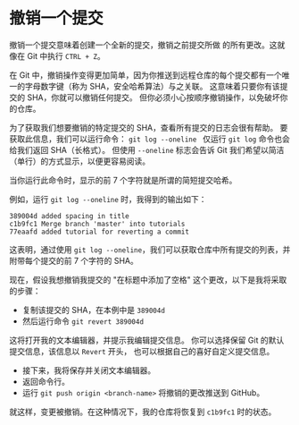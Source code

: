# 撤销一个提交

撤销一个提交意味着创建一个全新的提交，撤销之前提交所做
的所有更改。这就像在 Git 中执行 `CTRL + Z`。

在 Git 中，撤销操作变得更加简单，因为你推送到远程仓库的每个提交都有一个唯一的字母数字键（称为 SHA，安全哈希算法）与之关联。
这意味着只要你有该提交的 SHA，你就可以撤销任何提交。
但你必须小心按顺序撤销操作，以免破坏你的仓库。


为了获取我们想要撤销的特定提交的 SHA，查看所有提交的日志会很有帮助。
要获取此信息，我们可以运行命令：
```git log --oneline ```
仅运行 ```git log``` 命令也会给我们返回 SHA（长格式）。
但使用 ```--oneline``` 标志会告诉 Git 我们希望以简洁（单行）的方式显示，以便更容易阅读。

当你运行此命令时，显示的前 7 个字符就是所谓的简短提交哈希。

例如，运行 ```git log --oneline``` 时，我得到的输出如下：
```
389004d added spacing in title
c1b9fc1 Merge branch 'master' into tutorials
77eaafd added tutorial for reverting a commit
```

这表明，通过使用 ```git log --oneline```，我们可以获取仓库中所有提交的列表，并附带每个提交的前 7 个字符的 SHA。

现在，假设我想撤销我提交的 "在标题中添加了空格" 这个更改，以下是我将采取的步骤：

*  复制该提交的 SHA，在本例中是 ```389004d```
*  然后运行命令 ```git revert 389004d```

这将打开我的文本编辑器，并提示我编辑提交信息。
你可以选择保留 Git 的默认提交信息，该信息以 `Revert` 开头，
也可以根据自己的喜好自定义提交信息。

*  接下来，我将保存并关闭文本编辑器。
*  返回命令行。
*  运行 ```git push origin <branch-name>``` 将撤销的更改推送到 GitHub。

就这样，变更被撤销。在这种情况下，我的仓库将恢复到 ```c1b9fc1``` 时的状态。